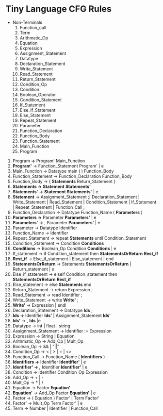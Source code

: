 # Tiny Language CFG Rules

- Non-Terminals
    1. Function_call
    2. Term
    3. Arithmatic_Op 
    4. Equation
    5. Expression
    6. Assignment_Statement
    7. Datatype 
    8. Declaration_Statement
    9. Write_Statement
    10. Read_Statement
    11. Return_Statement
    12. Condition_Op 
    13. Condition
    14. Boolean_Operator 
    15. Condition_Statement
    16. If_Statement
    17. Else_If_Statement
    18. Else_Statement
    19. Repeat_Statement
    20. Parameter
    21. Function_Declaration
    22. Function_Body
    23. Function_Statement
    24. Main_Function
    25. Program
    
1. Program **→** Program' Main_Function
2. **Program'** → Function_Statement Program' | e
3. Main_Function → Datatype main ( ) Function_Body
4. Function_Statement → Function_Declaration Function_Body
5. Function_Body → { **Statements** Return_Statement }
6. **Statements →** **Statement** **Statements'**
7. **Statements' →** **Statement Statements'** | e
8. **Statement** → Assignment_Statement ;| Declaration_Statement | Write_Statement | Read_Statement | Condition_Statement | If_Statement | Repeat_Statement | Function_Call ;
9. Function_Declaration → Datatype Function_Name ( **Parameters** )
10. **Parameters →** Parameter **Parameters'** | e
11. **Parameters' →** , Parameter **Parameters'** | e
12. Parameter → Datatype Identifier
13. Function_Name → Identifier
14. Repeat_Statement → repeat **Statements** until Condition_Statement
15. Condition_Statement → Condition **Conditions** 
16. **Conditions** → Boolean_Op Condition **Conditions** | e
17. If_statement  → if Condition_statement then **StatementsOrReturn** **Rest_if** 
18. **Rest_if**  → Else_if_statement | Else_statement | end 
19. **StatementsOrReturn** → Statements **StatementsOrReturn** | Return_statement | e
20. Else_if_statement  → elseif Condition_statement then **StatementsOrReturn** **Rest_if** 
21. Else_statement  → else **Statements** end 
22. Return_Statement → return Expression ;
23. Read_Statement → read Identifier ;
24. Write_Statement → write **Write'** ;
25. **Write'** → Expression | endl 
26. Declaration_Statement → Datatype **Ids** ;
27. **Ids →** Identifier **Ids'** | Assignment_Statement **Ids'**
28. **Ids'** → , **Ids** |e
29. Datatype → int | float | string
30. Assignment_Statement → Identifier := Expression 
31. Expression → String | Equation
32. Arithmatic_Op → Add_Op | Mult_Op
33. Boolean_Op → && | "||"
34. Condition_Op → < | > | = | <>
35. Function_Call → Function_Name ( **Identifiers** )
36. **Identifiers →** Identifier **Identifier'** | e
37. **Identifier' → ,** Identifier **Identifier'** | e
38. Condition  →  Identifier Condition_Op Expression
39. Add_Op →  + | -
40. Mult_Op →  * | /
41. Equation →  Factor **Equation'**
42. **Equation'** →  Add_Op Factor **Equation'** | e
43. Factor →  ( Equation ) Factor'  | Term Factor'
2. Factor' →  Mult_Op Term Factor' | e
45. Term →  Number | Identifier | Function_Call

